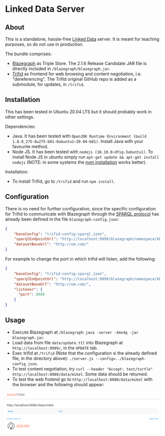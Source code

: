 # Linked Data Server

## About

This is a standalone, hassle-free [Linked Data](https://www.w3.org/standards/semanticweb/data) server. It is meant for teaching purposes, so do not use in production.

The bundle comprises:

* [Blazegraph](https://github.com/blazegraph/database) as Triple Store. The 2.1.6 Release Candidate JAR file is directly included in `/blazegraph/blazegraph.jar`.
* [Trifid](https://github.com/zazuko/trifid) as frontend for web browsing and content negotiation, i.e. "dereferencing". The Trifid original GitHub repo is added as a submodule, for updates, in `/trifid`.

## Installation

This has been tested in Ubuntu 20.04 LTS but it should probably work in other settings.

Dependencies:

* Java. It has been tested with `OpenJDK Runtime Environment (build 1.8.0_275-8u275-b01-0ubuntu1~20.04-b01)`. Install Java with your favourite method.
* Node JS. It has been tested with `nodejs (10.19.0~dfsg-3ubuntu1)`. To install Node JS in ubuntu simply run `apt-get update && apt-get install nodejs` (NOTE: in some systems the [nvm installation](https://www.digitalocean.com/community/tutorials/como-instalar-node-js-en-ubuntu-18-04-es) works better).

Installation:

* To install Trifid, go to `/trifid` and run `npm install`.

## Configuration

There is no need for further configuration, since the specific configuration for Trifid to communicate with Blazegraph through the [SPARQL protocol](https://www.w3.org/TR/sparql11-protocol/) has already been defined in the file `blazegraph-config.json`:

```json
{
    "baseConfig": "trifid:config-sparql.json",
    "sparqlEndpointUrl": "http://localhost:9999/blazegraph/namespace/kb/sparql",
    "datasetBaseUrl": "http://um.com/"
}
```

For example to change the port in which trifid will listen, add the following:

```json
{
    "baseConfig": "trifid:config-sparql.json",
    "sparqlEndpointUrl": "http://localhost:9999/blazegraph/namespace/kb/sparql",
    "datasetBaseUrl": "http://um.com/", 
    "listener": {
      "port": 8080
    }
}
```

## Usage

* Execute Blazegraph at `/blazegraph`: `java -server -Xmx4g -jar blazegraph.jar`.
* Load data from file `data/update.ttl` into Blazegraph at `http://localhost:9999/`, in the `UPDATE` tab.
* Exec trifid at `/trifid` (Note that the configuration si the already defined file, in the directory above): `./server.js --config=../blazegraph-config.json`.
* To test content negotiation, try `curl --header "Accept: text/turtle" http://localhost:8080/data/mikel`. Some data should be returned.
* To test the web frotend go to `http://localhost:8080/data/mikel` with the browser and the following should appear:

![trifid](trifid.png "trifid")
